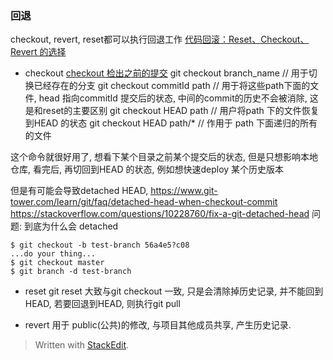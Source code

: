 ### 回退
checkout, revert, reset都可以执行回退工作
[代码回滚：Reset、Checkout、Revert 的选择](https://github.com/geeeeeeeeek/git-recipes/wiki/5.2-%E4%BB%A3%E7%A0%81%E5%9B%9E%E6%BB%9A%EF%BC%9AReset%E3%80%81Checkout%E3%80%81Revert-%E7%9A%84%E9%80%89%E6%8B%A9)
* checkout
[checkout 检出之前的提交](https://github.com/geeeeeeeeek/git-recipes/wiki/2.5-%E6%A3%80%E5%87%BA%E4%B9%8B%E5%89%8D%E7%9A%84%E6%8F%90%E4%BA%A4)
git checkout branch_name // 用于切换已经存在的分支
git checkout commitId path // 用于将这些path下面的文件, head 指向commitId 提交后的状态, 中间的commit的历史不会被消除, 这是和reset的主要区别
git checkout HEAD path // 用户将path 下的文件恢复到HEAD 的状态
git checkout HEAD path/*   // 作用于 path 下面递归的所有的文件

这个命令就很好用了, 想看下某个目录之前某个提交后的状态, 但是只想影响本地仓库, 看完后, 再切回到HEAD 的状态, 例如想快速deploy 某个历史版本

但是有可能会导致detached HEAD, 
https://www.git-tower.com/learn/git/faq/detached-head-when-checkout-commit
https://stackoverflow.com/questions/10228760/fix-a-git-detached-head
问题: 到底为什么会 detached 
```
$ git checkout -b test-branch 56a4e5?c08 
...do your thing... 
$ git checkout master 
$ git branch -d test-branch

```
* reset
git reset 大致与git checkout 一致, 只是会清除掉历史记录, 并不能回到HEAD, 若要回退到HEAD, 则执行git pull

* revert
用于 public(公共)的修改, 与项目其他成员共享, 产生历史记录.
> Written with [StackEdit](https://stackedit.io/).
<!--stackedit_data:
eyJoaXN0b3J5IjpbMjg1ODA0NzIxLC0xODI2NTEyMjQ1LC04ND
k4Mjk2NjgsMTM5MzEwMTI0MSwtNjM4MjA0MTg0LC0xOTA3Nzgw
XX0=
-->
